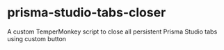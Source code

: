 # prisma-studio-tabs-closer
A custom TemperMonkey script to close all persistent Prisma Studio tabs using custom button
